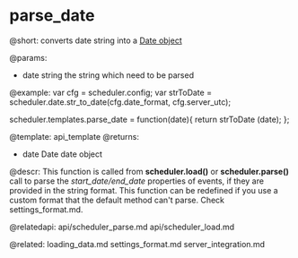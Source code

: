 parse_date
=============

@short: converts date string into a [Date object](https://developer.mozilla.org/en-US/docs/Web/JavaScript/Reference/Global_Objects/Date)
	
@params:
- date		string	the string which need to be parsed

@example:
var cfg = scheduler.config;
var strToDate = scheduler.date.str_to_date(cfg.date_format, cfg.server_utc);

scheduler.templates.parse_date = function(date){
    return strToDate (date);
};


@template:	api_template
@returns:
- date    Date     date object 

@descr:
This function is called from **scheduler.load()** or **scheduler.parse()** call to parse the *start_date/end_date* properties of events, if they are provided in the string format. 
This function can be redefined if you use a custom format that the default method can't parse. Check settings_format.md.

@relatedapi:
api/scheduler_parse.md
api/scheduler_load.md

@related:
	loading_data.md
    settings_format.md
    server_integration.md

